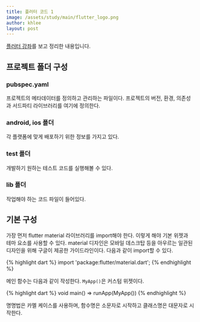 ```yaml
---
title: 플러터 코드 1
image: /assets/study/main/flutter_logo.png
author: khlee
layout: post
---
```


[플러터 강좌](https://youtu.be/b5wbsJFXVTM?si=Ef4aZvWNS-g0fL-6)를 보고 정리한 내용입니다.

## 프로젝트 폴더 구성

### pubspec.yaml

프로젝트의 메타데이터를 정의하고 관리하는 파일이다. 프로젝트의 버전, 환경, 의존성과 서드파티 라이브러리를 여기에 정의한다.

### android, ios 폴더

각 플랫폼에 맞게 배포하기 위한 정보를 가지고 있다.

### test 폴더

개발하기 원하는 테스트 코드를 실행해볼 수 있다.

### lib 폴더

작업해야 하는 코드 파일이 들어있다.

## 기본 구성

가장 먼저 flutter material 라이브러리를 import해야 한다. 이렇게 해야 기본 위젯과 테마 요소를 사용할 수 있다. material 디자인은 모바일 데스크탑 등을 아우르는 일관된 디자인을 위해 구글이 제공한 가이드라인이다. 다음과 같이 import할 수 있다.

{% highlight dart %}
import 'package:flutter/material.dart';
{% endhighlight %}

메인 함수는 다음과 같이 작성한다. `MyApp()`은 커스텀 위젯이다.

{% highlight dart %}
void main() => runApp(MyApp())
{% endhighlight %}

명명법은 카멜 케이스를 사용하며, 함수명은 소문자로 시작하고 클래스명은 대문자로 시작한다.
